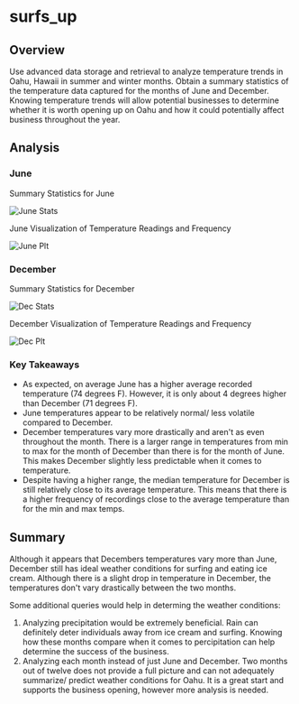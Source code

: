 # surfs_up

## Overview
Use advanced data storage and retrieval to analyze temperature trends in Oahu, Hawaii in summer and winter months. Obtain a summary statistics of the temperature data captured for the months of June and December. Knowing temperature trends will allow potential businesses to determine whether it is worth opening up on Oahu and how it could potentially affect business throughout the year.

## Analysis
### June
Summary Statistics for June

![June Stats](https://user-images.githubusercontent.com/112137694/211697162-47602bcb-410e-426f-b8e5-202411c86240.png)

June Visualization of Temperature Readings and Frequency

![June Plt](https://user-images.githubusercontent.com/112137694/211697175-2cfedf4d-927a-4cdd-956f-3f9cf6bc9662.png)

### December
Summary Statistics for December

![Dec Stats](https://user-images.githubusercontent.com/112137694/211697195-dec35487-8197-4038-a71e-974d4ba93750.png)

December Visualization of Temperature Readings and Frequency

![Dec Plt](https://user-images.githubusercontent.com/112137694/211697205-abdf66aa-529e-4cf2-8906-dd05b3baff0b.png)

### Key Takeaways
- As expected, on average June has a higher average recorded temperature (74 degrees F). However, it is only about 4 degrees higher than December (71 degrees F).
- June temperatures appear to be relatively normal/ less volatile compared to December.
- December temperatures vary more drastically and aren't as even throughout the month. There is a larger range in temperatures from min to max for the month of December than there is for the month of June. This makes December slightly less predictable when it comes to temperature.
- Despite having a higher range, the median temperature for December is still relatively close to its average temperature. This means that there is a higher frequency of recordings close to the average temperature than for the min and max temps.

## Summary
Although it appears that Decembers temperatures vary more than June, December still has ideal weather conditions for surfing and eating ice cream. Although there is a slight drop in temperature in December, the temperatures don't vary drastically between the two months.

Some additional queries would help in determing the weather conditions:

1. Analyzing precipitation would be extremely beneficial. Rain can definitely deter individuals away from ice cream and surfing. Knowing how these months compare when it comes to percipitation can help determine the success of the business.
2. Analyzing each month instead of just June and December. Two months out of twelve does not provide a full picture and can not adequately summarize/ predict weather conditions for Oahu. It is a great start and supports the business opening, however more analysis is needed.
